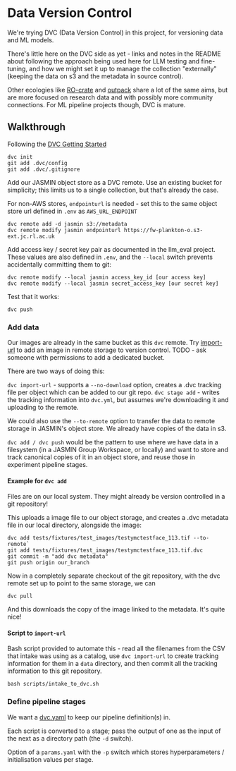 # Data Version Control 

We're trying DVC (Data Version Control) in this project, for versioning data and ML models.

There's little here on the DVC side as yet - links and notes in the README about following the approach being used here for LLM testing and fine-tuning, and how we might set it up to manage the collection "externally" (keeping the data on s3 and the metadata in source control).

Other ecologies like [RO-crate](https://www.researchobject.org/ro-crate/) and [outpack](https://github.com/mrc-ide/outpack_server) share a lot of the same aims, but are more focused on research data and with possibly more community connections. For ML pipeline projects though, DVC is mature.

## Walkthrough

Following the [DVC Getting Started](https://github.com/iterative/dvc.org/blob/main/content/docs/start/index.md) 

```
dvc init
git add .dvc/config
git add .dvc/.gitignore
```

Add our JASMIN object store as a DVC remote. Use an existing bucket for simplicity; this limits us to a single collection, but that's already the case. 

For non-AWS stores, `endpointurl` is needed - set this to the same object store url defined in `.env` as `AWS_URL_ENDPOINT`

```
dvc remote add -d jasmin s3://metadata
dvc remote modify jasmin endpointurl https://fw-plankton-o.s3-ext.jc.rl.ac.uk
```

Add access key / secret key pair as documented in the llm_eval project. These values are also defined in `.env`, and the `--local` switch prevents accidentally committing them to git:

```
dvc remote modify --local jasmin access_key_id [our access key]
dvc remote modify --local jasmin secret_access_key [our secret key]
```

Test that it works:

`dvc push`

### Add data

Our images are already in the same bucket as this `dvc` remote. Try [import-url](https://dvc.org/doc/command-reference/import-url) to add an image in remote storage to version control. TODO - ask someone with permissions to add a dedicated bucket.

There are two ways of doing this:

`dvc import-url` - supports a `--no-download` option, creates a .dvc tracking file per object which can be added to our git repo.
`dvc stage add` - writes the tracking information into `dvc.yml`, but assumes we're downloading it and uploading to the remote.

We could also use the `--to-remote` option to transfer the data to remote storage in JASMIN's object store. We already have copies of the data in s3.

`dvc add / dvc push` would be the pattern to use where we have data in a filesystem (in a JASMIN Group Workspace, or locally) and want to store and track canonical copies of it in an object store, and reuse those in experiment pipeline stages.

#### Example for `dvc add`

Files are on our local system. They might already be version controlled in a git repository!

This uploads a image file to our object storage, and creates a .dvc metadata file in our local directory, alongside the image:

```
dvc add tests/fixtures/test_images/testymctestface_113.tif --to-remote`                                                                       
git add tests/fixtures/test_images/testymctestface_113.tif.dvc
git commit -m "add dvc metadata"
git push origin our_branch
```

Now in a completely separate checkout of the git repository, with the dvc remote set up to point to the same storage, we can

`dvc pull`

And this downloads the copy of the image linked to the metadata. It's quite nice!

#### Script to `import-url`

Bash script provided to automate this - read all the filenames from the CSV that intake was using as a catalog, use `dvc import-url` to create tracking information for them in a `data` directory, and then commit all the tracking information to this git repository.

`bash scripts/intake_to_dvc.sh`

### Define pipeline stages

We want a [dvc.yaml](https://dvc.org/doc/user-guide/project-structure/dvcyaml-files) to keep our pipeline definition(s) in.

Each script is converted to a stage; pass the output of one as the input of the next as a directory path (the `-d` switch).

Option of a `params.yaml` with the `-p` switch which stores hyperparameters / initialisation values per stage. 